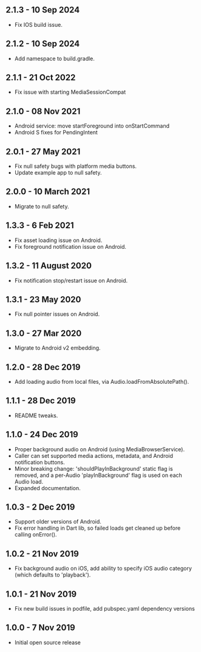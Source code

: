 ## 2.1.3 - 10 Sep 2024
  * Fix IOS build issue.

## 2.1.2 - 10 Sep 2024
  * Add namespace to build.gradle.

## 2.1.1 - 21 Oct 2022
  * Fix issue with starting MediaSessionCompat

## 2.1.0 - 08 Nov 2021
  * Android service: move startForeground into onStartCommand
  * Android S fixes for PendingIntent

## 2.0.1 - 27 May 2021
  * Fix null safety bugs with platform media buttons.
  * Update example app to null safety.

## 2.0.0 - 10 March 2021
  * Migrate to null safety.

## 1.3.3 - 6 Feb 2021
  * Fix asset loading issue on Android.
  * Fix foreground notification issue on Android.

## 1.3.2 - 11 August 2020
  * Fix notification stop/restart issue on Android.

## 1.3.1 - 23 May 2020
  * Fix null pointer issues on Android.

## 1.3.0 - 27 Mar 2020
  * Migrate to Android v2 embedding.

## 1.2.0 - 28 Dec 2019
  * Add loading audio from local files, via Audio.loadFromAbsolutePath().

## 1.1.1 - 28 Dec 2019
  * README tweaks.

## 1.1.0 - 24 Dec 2019
  * Proper background audio on Android (using MediaBrowserService).
  * Caller can set supported media actions, metadata, and Android notification buttons.
  * Minor breaking change: 'shouldPlayInBackground' static flag is removed, and a per-Audio 'playInBackground' flag is
    used on each Audio load.
  * Expanded documentation.

## 1.0.3 - 2 Dec 2019

  * Support older versions of Android.
  * Fix error handling in Dart lib, so failed loads get cleaned up before calling onError().

## 1.0.2 - 21 Nov 2019

  * Fix background audio on iOS, add ability to specify iOS audio category (which defaults to 'playback').

## 1.0.1 - 21 Nov 2019

  * Fix new build issues in podfile, add pubspec.yaml dependency versions

## 1.0.0 - 7 Nov 2019

  * Initial open source release

